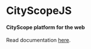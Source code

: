 # CityScopeJS

#### CityScope platform for the web

Read documentation [here](https://cityscope.media.mit.edu/CS_cityscopeJS/).
